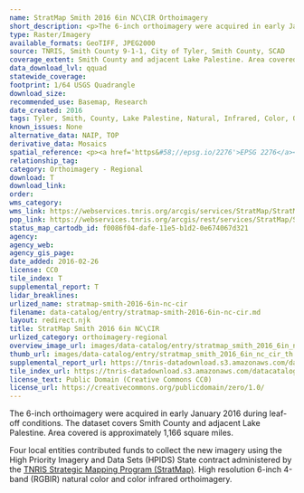```yaml
---
name: StratMap Smith 2016 6in NC\CIR Orthoimagery
short_description: <p>The 6-inch orthoimagery were acquired in early January 2016 during leaf-off conditions. The dataset covers Smith County and adjacent Lake Palestine.</p>
type: Raster/Imagery
available_formats: GeoTIFF, JPEG2000
source: TNRIS, Smith County 9-1-1, City of Tyler, Smith County, SCAD
coverage_extent: Smith County and adjacent Lake Palestine. Area covered is approximately 1,166 square miles.
data_download_lvl: qquad
statewide_coverage:
footprint: 1/64 USGS Quadrangle
download_size:
recommended_use: Basemap, Research
date_created: 2016
tags: Tyler, Smith, County, Lake Palestine, Natural, Infrared, Color, Orthoimagery, Aerial Imagery
known_issues: None
alternative_data: NAIP, TOP
derivative_data: Mosaics
spatial_reference: <p><a href='https&#58;//epsg.io/2276'>EPSG 2276</a></p>
relationship_tag:
category: Orthoimagery - Regional
download: T
download_link:
order:
wms_category:
wms_link: https://webservices.tnris.org/arcgis/services/StratMap/StratMap16_NC_CIR_6in_Smith/ImageServer/WMSServer
pop_link: https://webservices.tnris.org/arcgis/rest/services/StratMap/StratMap16_NC_CIR_6in_Smith/ImageServer?f=jsapi
status_map_cartodb_id: f0086f04-dafe-11e5-b1d2-0e674067d321
agency:
agency_web:
agency_gis_page:
date_added: 2016-02-26
license: CC0
tile_index: T
supplemental_report: T
lidar_breaklines:
urlized_name: stratmap-smith-2016-6in-nc-cir
filename: data-catalog/entry/stratmap-smith-2016-6in-nc-cir.md
layout: redirect.njk
title: StratMap Smith 2016 6in NC\CIR
urlized_category: orthoimagery-regional
overview_image_url: images/data-catalog/entry/stratmap_smith_2016_6in_nc_cir_overview.jpg
thumb_url: images/data-catalog/entry/stratmap_smith_2016_6in_nc_cir_th.jpg
supplemental_report_url: https://tnris-datadownload.s3.amazonaws.com/datacatalog/supplemental_reports/stratmap_smith_2016_6in_nc_cir_supplementalreports.zip
tile_index_url: https://tnris-datadownload.s3.amazonaws.com/datacatalog/tile_index/stratmap_smith_2016_6in_nc_cir_tileindex.zip
license_text: Public Domain (Creative Commons CC0)
license_url: https://creativecommons.org/publicdomain/zero/1.0/
---
```



The 6-inch orthoimagery were acquired in early January 2016 during leaf-off conditions. The dataset covers Smith County and adjacent Lake Palestine. Area covered is approximately 1,166 square miles.

Four local entities contributed funds to collect the new imagery using the High Priority Imagery and Data Sets (HPIDS) State contract administered by the [TNRIS Strategic Mapping Program (StratMap)](/stratmap). High resolution 6-inch 4-band (RGBIR) natural color and color infrared orthoimagery.
